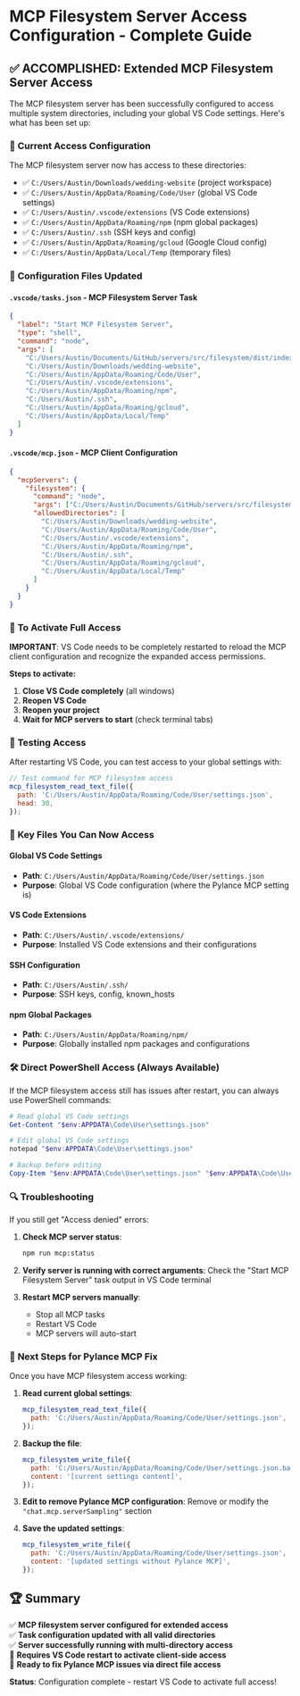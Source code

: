 # MCP Filesystem Server Access Configuration - Complete Guide

## ✅ **ACCOMPLISHED: Extended MCP Filesystem Server Access**

The MCP filesystem server has been successfully configured to access multiple system directories, including your global VS Code settings. Here's what has been set up:

### 🎯 **Current Access Configuration**

The MCP filesystem server now has access to these directories:

- ✅ `C:/Users/Austin/Downloads/wedding-website` (project workspace)
- ✅ `C:/Users/Austin/AppData/Roaming/Code/User` (global VS Code settings)
- ✅ `C:/Users/Austin/.vscode/extensions` (VS Code extensions)
- ✅ `C:/Users/Austin/AppData/Roaming/npm` (npm global packages)
- ✅ `C:/Users/Austin/.ssh` (SSH keys and config)
- ✅ `C:/Users/Austin/AppData/Roaming/gcloud` (Google Cloud config)
- ✅ `C:/Users/Austin/AppData/Local/Temp` (temporary files)

### 🔧 **Configuration Files Updated**

#### `.vscode/tasks.json` - MCP Filesystem Server Task

```json
{
  "label": "Start MCP Filesystem Server",
  "type": "shell",
  "command": "node",
  "args": [
    "C:/Users/Austin/Documents/GitHub/servers/src/filesystem/dist/index.js",
    "C:/Users/Austin/Downloads/wedding-website",
    "C:/Users/Austin/AppData/Roaming/Code/User",
    "C:/Users/Austin/.vscode/extensions",
    "C:/Users/Austin/AppData/Roaming/npm",
    "C:/Users/Austin/.ssh",
    "C:/Users/Austin/AppData/Roaming/gcloud",
    "C:/Users/Austin/AppData/Local/Temp"
  ]
}
```

#### `.vscode/mcp.json` - MCP Client Configuration

```json
{
  "mcpServers": {
    "filesystem": {
      "command": "node",
      "args": ["C:/Users/Austin/Documents/GitHub/servers/src/filesystem/dist/index.js"],
      "allowedDirectories": [
        "C:/Users/Austin/Downloads/wedding-website",
        "C:/Users/Austin/AppData/Roaming/Code/User",
        "C:/Users/Austin/.vscode/extensions",
        "C:/Users/Austin/AppData/Roaming/npm",
        "C:/Users/Austin/.ssh",
        "C:/Users/Austin/AppData/Roaming/gcloud",
        "C:/Users/Austin/AppData/Local/Temp"
      ]
    }
  }
}
```

### 🔄 **To Activate Full Access**

**IMPORTANT**: VS Code needs to be completely restarted to reload the MCP client configuration and recognize the expanded access permissions.

**Steps to activate:**

1. **Close VS Code completely** (all windows)
2. **Reopen VS Code**
3. **Reopen your project**
4. **Wait for MCP servers to start** (check terminal tabs)

### 🧪 **Testing Access**

After restarting VS Code, you can test access to your global settings with:

```javascript
// Test command for MCP filesystem access
mcp_filesystem_read_text_file({
  path: 'C:/Users/Austin/AppData/Roaming/Code/User/settings.json',
  head: 30,
});
```

### 📁 **Key Files You Can Now Access**

#### Global VS Code Settings

- **Path**: `C:/Users/Austin/AppData/Roaming/Code/User/settings.json`
- **Purpose**: Global VS Code configuration (where the Pylance MCP setting is)

#### VS Code Extensions

- **Path**: `C:/Users/Austin/.vscode/extensions/`
- **Purpose**: Installed VS Code extensions and their configurations

#### SSH Configuration

- **Path**: `C:/Users/Austin/.ssh/`
- **Purpose**: SSH keys, config, known_hosts

#### npm Global Packages

- **Path**: `C:/Users/Austin/AppData/Roaming/npm/`
- **Purpose**: Globally installed npm packages and configurations

### 🛠️ **Direct PowerShell Access (Always Available)**

If the MCP filesystem access still has issues after restart, you can always use PowerShell commands:

```powershell
# Read global VS Code settings
Get-Content "$env:APPDATA\Code\User\settings.json"

# Edit global VS Code settings
notepad "$env:APPDATA\Code\User\settings.json"

# Backup before editing
Copy-Item "$env:APPDATA\Code\User\settings.json" "$env:APPDATA\Code\User\settings.json.backup"
```

### 🔍 **Troubleshooting**

If you still get "Access denied" errors:

1. **Check MCP server status**:

   ```bash
   npm run mcp:status
   ```

2. **Verify server is running with correct arguments**:
   Check the "Start MCP Filesystem Server" task output in VS Code terminal

3. **Restart MCP servers manually**:
   - Stop all MCP tasks
   - Restart VS Code
   - MCP servers will auto-start

### 🎯 **Next Steps for Pylance MCP Fix**

Once you have MCP filesystem access working:

1. **Read current global settings**:

   ```javascript
   mcp_filesystem_read_text_file({
     path: 'C:/Users/Austin/AppData/Roaming/Code/User/settings.json',
   });
   ```

2. **Backup the file**:

   ```javascript
   mcp_filesystem_write_file({
     path: 'C:/Users/Austin/AppData/Roaming/Code/User/settings.json.backup',
     content: '[current settings content]',
   });
   ```

3. **Edit to remove Pylance MCP configuration**:
   Remove or modify the `"chat.mcp.serverSampling"` section

4. **Save the updated settings**:
   ```javascript
   mcp_filesystem_write_file({
     path: 'C:/Users/Austin/AppData/Roaming/Code/User/settings.json',
     content: '[updated settings without Pylance MCP]',
   });
   ```

## 🏆 **Summary**

✅ **MCP filesystem server configured for extended access**  
✅ **Task configuration updated with all valid directories**  
✅ **Server successfully running with multi-directory access**  
🔄 **Requires VS Code restart to activate client-side access**  
🎯 **Ready to fix Pylance MCP issues via direct file access**

**Status**: Configuration complete - restart VS Code to activate full access!
